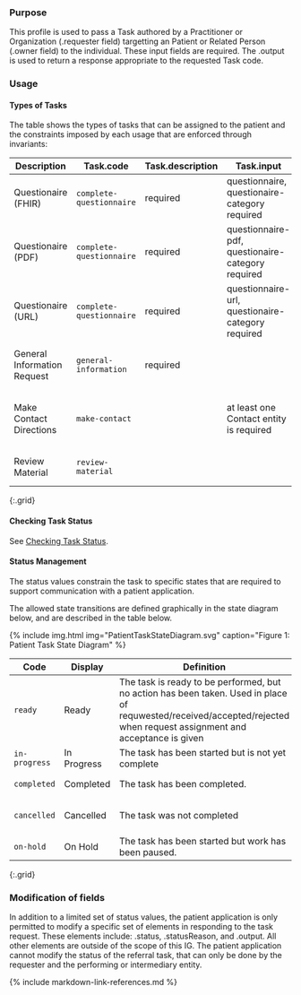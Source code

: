### Purpose
This profile is used to pass a Task authored by a Practitioner or Organization (.requester field) targetting an Patient or Related Person (.owner field) to the individual. These input fields are required.  The .output is used to return a response appropriate to the requested Task code.

### Usage

#### Types of Tasks

The table shows the types of tasks that can be assigned to the patient and the constraints imposed by each usage that are enforced through invariants:


|    Description     | Task.code             | Task.description | Task.input                  |  Task.output                                    |   Other |
| ------------------ | --------------------- | ---------------- | --------------------------- |------------------------------------------------ | ------ |
| Questionaire (FHIR)| `complete-questionnaire` | required | questionnaire, questionaire-category required | If present, questionnaire-response   | |
| Questionaire (PDF)| `complete-questionnaire`  | required| questionnaire-pdf, questionaire-category required | If present, questionnaire-response   | |
| Questionaire (URL)| `complete-questionnaire` | required| questionnaire-url, questionaire-category required | If present, questionnaire-response   | |
| General Information Request | `general-information` | required |        | If present, general-information-response | The request is in Task.description |
| Make Contact Directions |  `make-contact` |  | at least one Contact entity is required | If present, Task.output must be “chosen-contact” |
| Review Material | `review-material` | |  | | Task.focus of DocumentReference is required. |
{:.grid}

#### Checking Task Status
See [Checking Task Status](checking_task_status.html).

#### Status Management
The status values constrain the task to specific states that are required to support communication with a patient application.

The allowed state transitions are defined graphically in the state diagram below, and are described in the table below.

{% include img.html img="PatientTaskStateDiagram.svg" caption="Figure 1: Patient Task State Diagram" %}

| Code | Display | Definition | Set By |
| ---- | ------- | ---------- | ------ |
| `ready` | Ready | The task is ready to be performed, but no action has been taken. Used in place of requwested/received/accepted/rejected when request assignment and acceptance is given| Requester |
| `in-progress` | In Progress | The task has been started but is not yet complete | Patient App |
| `completed` | Completed | The task has been completed. |  Patient App|
| `cancelled`  |Cancelled  | The task was not completed | Requester or Patient App |
| `on-hold`  |On Hold | The task has been started but work has been paused. | |
{:.grid}

### Modification of fields
In addition to a limited set of status values, the patient application is only permitted to modify a specific set of elements in responding to the task request.  These elements include: .status, .statusReason, and .output.  All other elements are outside of the scope of this IG. The patient application cannot modify the status of the referral task, that can only be done by the requester and the performing or intermediary entity.

{% include markdown-link-references.md %}
